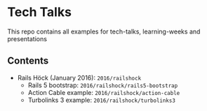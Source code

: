 # Tech Talks

This repo contains all examples for tech-talks, learning-weeks and presentations

## Contents

* Rails Höck (January 2016): ```2016/railshock```
  * Rails 5 bootstrap: ```2016/railshock/rails5-bootstrap```
  * Action Cable example: ```2016/railshock/action-cable```
  * Turbolinks 3 example: ```2016/railshock/turbolinks3```


